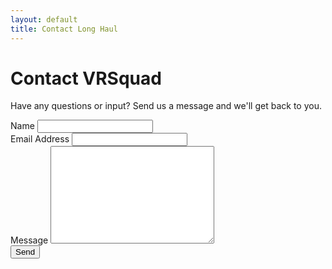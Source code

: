 ```yaml
---
layout: default
title: Contact Long Haul
---
```


<div id="contact">
  <h1 class="pageTitle">Contact VRSquad</h1>
  <div class="contactContent">
    <p class="intro">Have any questions or input? Send us a message and we'll get back to you.</p>
    
  </div>
  <form action="http://formspree.io/nicole.maneth@gmail.com" method="POST">
    <label for="name">Name</label>    
    <input type="text" id="name" name="name" class="full-width"><br>
    <label for="email">Email Address</label>
    <input type="email" id="email" name="_replyto" class="full-width"><br>
    <label for="message">Message</label>
    <textarea name="message" id="message" cols="30" rows="10" class="full-width"></textarea><br>
    <input type="submit" value="Send" class="button">
  </form>
</div>
